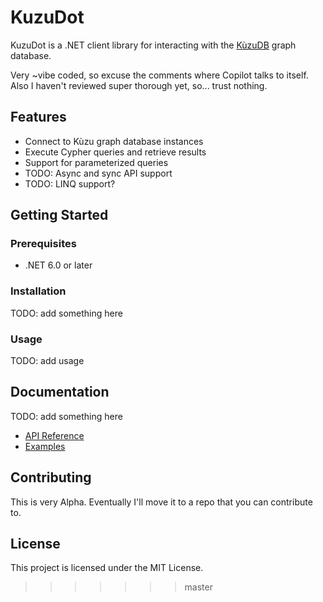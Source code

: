 # KuzuDot

KuzuDot is a .NET client library for interacting with the [KùzuDB](https://kuzudb.com/) graph database.

Very ~vibe coded, so excuse the comments where Copilot talks to itself. Also I haven't reviewed super thorough yet, so... trust nothing.

## Features

- Connect to Kùzu graph database instances
- Execute Cypher queries and retrieve results
- Support for parameterized queries
- TODO: Async and sync API support
- TODO: LINQ support?

## Getting Started

### Prerequisites

- .NET 6.0 or later

### Installation

TODO: add something here

### Usage

TODO: add usage

## Documentation

TODO: add something here
- [API Reference](docs/API.md)
- [Examples](docs/EXAMPLES.md)

## Contributing

This is very Alpha. Eventually I'll move it to a repo that you can contribute to.

## License

This project is licensed under the MIT License.
>>>>>>> master
